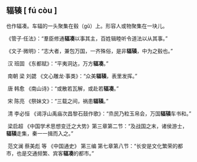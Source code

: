 ## 辐辏		 [ fú còu ]

也作辐凑。车辐的一头聚集在毂（gǔ）上。形容人或物聚集在一块儿。

​	《管子·任法》：“羣臣修通**辐凑**以事其主，百姓辑睦听令道法以从其事。”

​    《文子·微明》：“志大者，兼包万国，一齐殊俗，是非**辐辏**，中为之毂也。”

​	 汉 班固 《东都赋》：“平夷洞达，万方**辐凑**。”

​	 南朝 梁 刘勰 《文心雕龙·事类》：“众美**辐辏**，表里发挥。”

​	 唐  韩愈  《南山诗》：“或散若瓦解，或赴若**辐凑**。”

​	 宋 陈亮 《祭妹文》：“三载之间，祸患**辐辏**。”

​	 清 李必恒  《谒浮山禹庙次昌黎石鼓作歌》：“烝民乃粒玉帛会，万国**辐辏**车书和。”

​	 梁启超 《中国学术思想变迁之大势》第三章第二节：“及战国之末，诸侯游士，**辐辏**走集，秦一一揖而入之。”

​	 范文澜 蔡美彪  等 《中国通史》 第三编 第七章第八节：“长安是文化繁荣的都市，也是交通频繁、宾客**辐凑**的都市。”